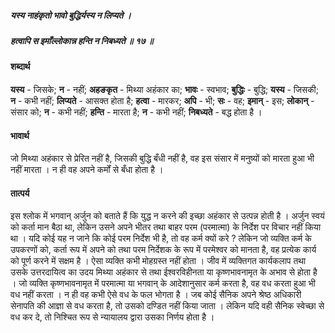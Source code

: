 ##### यस्य नाहंकृतो भावो बुद्धिर्यस्य न लिप्यते ।
##### हत्वापि स इमाँल्लोकान्न हन्ति न निबध्यते ॥ १७ ॥

#### शब्दार्थ

**यस्य** - जिसके; **न** - नहीं; **अहङकृत** - मिथ्या अहंकार का; **भावः** - स्वभाव; **बुद्धिः** - बुद्धि; **यस्य** - जिसकी; **न** - कभी नहीं; **लिप्यते** - आसक्त होता है; **हत्वा** - मारकर; **अपि** - भी; **सः** - वह; **इमान्** - इस; **लोकान्** - संसार को; **न** - कभी नहीं; **हन्ति** - मारता है; **न** - कभी नहीं; **निबध्यते** - बद्ध होता है ।

#### भावार्थ

जो मिथ्या अहंकार से प्रेरित नहीं है, जिसकी बुद्धि बँधी नहीं है, वह इस संसार में मनुष्यों को मारता हुआ भी नहीं मारता । न ही वह अपने कर्मों से बँधा होता है ।

#### तात्पर्य

इस श्लोक में भगवान् अर्जुन को बताते हैं कि युद्ध न करने की इच्छा अहंकार से उत्पन्न होती है । अर्जुन स्वयं को कर्ता मान बैठा था, लेकिन उसने अपने भीतर तथा बाहर परम (परमात्मा) के निर्देश पर विचार नहीं किया था । यदि कोई यह न जाने कि कोई परम निर्देश भी है, तो वह कर्म क्यों करे ? लेकिन जो व्यक्ति कर्म के उपकरणों को, कर्ता रूप में अपने को तथा परम निर्देशक के रूप में परमेश्वर को मानता है, वह प्रत्येक कार्य को पूर्ण करने में सक्षम है । ऐसा व्यक्ति कभी मोहग्रस्त नहीं होता । जीव में व्यक्तिगत कार्यकलाप तथा उसके उत्तरदायित्व का उदय मिथ्या अहंकार से तथा ईश्वरविहीनता या कृष्णभावनामृत के अभाव से होता है । जो व्यक्ति कृष्णभावनामृत में परमात्मा या भगवान् के आदेशानुसार कर्म करता है, वह वध करता हुआ भी वध नहीं करता । न ही वह कभी ऐसे वध के फल भोगता है । जब कोई सैनिक अपने श्रेष्ठ अधिकारी सेनापति की आज्ञा से वध करता है, तो उसको दण्डित नहीं किया जाता । लेकिन यदि वही सैनिक स्वेच्छा से वध कर दे, तो निश्चित रूप से न्यायालय द्वारा उसका निर्णय होता है ।